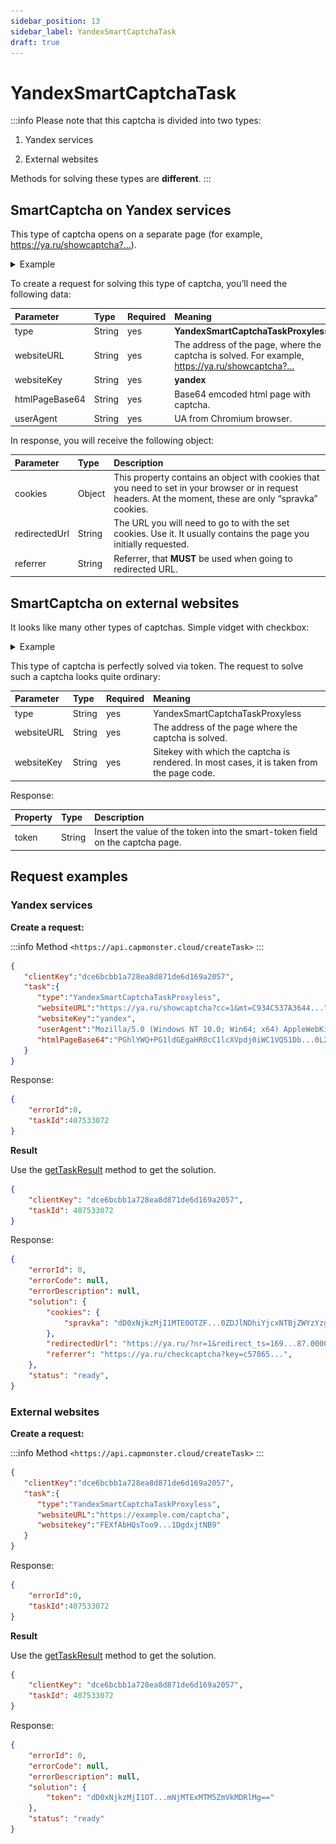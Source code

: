 ```yaml
---
sidebar_position: 13
sidebar_label: YandexSmartCaptchaTask
draft: true
---
```


# YandexSmartCaptchaTask

:::info
Please note that this captcha is divided into two types: 

1. Yandex services

2. External websites

Methods for solving these types are **different**.
:::

## SmartCaptcha on Yandex services

This type of captcha opens on a separate page (for example, https://ya.ru/showcaptcha?…).

<details>
    <summary>Example</summary>

![](appearance.png)
</details>

To create a request for solving this type of captcha, you’ll need the following data:

|**Parameter**|**Type**|**Required**|**Meaning**|
| :- | :- | :- | :- | 
|type|String|yes|**YandexSmartCaptchaTaskProxyless**|
|websiteURL|String|yes|The address of the page, where the captcha is solved. For example, https://ya.ru/showcaptcha?…|
|websiteKey|String|yes|**yandex**|
|htmlPageBase64|String|yes|Base64 emcoded html page with captcha.|
|userAgent|String|yes|UA from Chromium browser.|

In response, you will receive the following object:

|**Parameter**|**Type**|**Description**|
| :- | :- | :- | 
|cookies|Object|This property contains an object with cookies that you need to set in your browser or in request headers. At the moment, these are only “spravka” cookies.|
|redirectedUrl|String|The URL you will need to go to with the set cookies. Use it. It usually contains the page you initially requested.|
|referrer|String|Referrer, that **MUST** be used when going to redirected URL.|

## SmartCaptcha on external websites

It looks like many other types of captchas. Simple vidget with checkbox:

<details>
    <summary>Example</summary>

![](appearance-ext-web.png)
</details>

This type of captcha is perfectly solved via token. The request to solve such a captcha looks quite ordinary:

|**Parameter**|**Type**|**Required**|**Meaning**|
| :- | :- | :- | :- |
|type|String|yes|YandexSmartCaptchaTaskProxyless|
|websiteURL|String|yes|The address of the page where the captcha is solved.|
|websiteKey|String|yes|Sitekey with which the captcha is rendered. In most cases, it is taken from the page code.|

Response:

|**Property**|**Type**|**Description**|
| :- | :- | :- |
|token|String|Insert the value of the token into the smart-token field on the captcha page.|

## Request examples

### Yandex services

**Create a request:**

:::info Method
`<https://api.capmonster.cloud/createTask>`
:::

```json
{
   "clientKey":"dce6bcbb1a728ea8d871de6d169a2057",
   "task":{
      "type":"YandexSmartCaptchaTaskProxyless",
      "websiteURL":"https://ya.ru/showcaptcha?cc=1&mt=C934C537A3644...",
      "websiteKey":"yandex",
      "userAgent":"Mozilla/5.0 (Windows NT 10.0; Win64; x64) AppleWebKit/537.36 (KHTML, like Gecko) Chrome/115.0.0.0 Safari/537.36",
      "htmlPageBase64":"PGhlYWQ+PG1ldGEgaHR0cC1lcXVpdj0iWC1VQS1Db...0L2phdmFzY3JpcHQiPjwvc2NyaXB0PjwvYm9keT4="
   }
}
```

Response:

```json
{
    "errorId":0,
    "taskId":407533072
}
```

**Result**

Use the [getTaskResult](../api/methods/get-task-result.md) method to get the solution.

```json
{
	"clientKey": "dce6bcbb1a728ea8d871de6d169a2057",
	"taskId": 407533072
}
```

Response:

```json
{
	"errorId": 0,
	"errorCode": null,
	"errorDescription": null,
	"solution": {
		"cookies": {
			"spravka": "dD0xNjkzMjI1MTE0OTZF...0ZDJlNDhiYjcxNTBjZWYzYzg2ODdhOQ=="
		},
		"redirectedUrl": "https://ya.ru/?nr=1&redirect_ts=169...87.00000",
		"referrer": "https://ya.ru/checkcaptcha?key=c57865...",
	},
	"status": "ready",
}
```

### External websites

**Create a request:**

:::info Method
`<https://api.capmonster.cloud/createTask>`
:::

```json
{
   "clientKey":"dce6bcbb1a728ea8d871de6d169a2057",
   "task":{
      "type":"YandexSmartCaptchaTaskProxyless",
      "websiteURL":"https://example.com/captcha",
      "websitekey":"FEXfAbHQsToo9...1DgdxjtNB9"
   }
}
```

Response:

```json
{
    "errorId":0,
    "taskId":407533072
}
```

**Result**

Use the [getTaskResult](../api/methods/get-task-result.md) method to get the solution.

```json
{
	"clientKey": "dce6bcbb1a728ea8d871de6d169a2057",
	"taskId": 407533072
}
```

Response:

```json
{
	"errorId": 0,
	"errorCode": null,
	"errorDescription": null,
	"solution": {
		"token": "dD0xNjkzMjI1OT...mNjMTExMTM5ZmVkMDRlMg=="
	},
	"status": "ready"
}
```